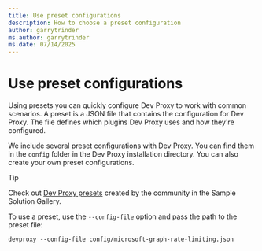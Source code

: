 ```yaml
---
title: Use preset configurations
description: How to choose a preset configuration
author: garrytrinder
ms.author: garrytrinder
ms.date: 07/14/2025
---
```


# Use preset configurations

Using presets you can quickly configure Dev Proxy to work with common scenarios. A preset is a JSON file that contains the configuration for Dev Proxy. The file defines which plugins Dev Proxy uses and how they're configured.

We include several preset configurations with Dev Proxy. You can find them in the `config` folder in the Dev Proxy installation directory. You can also create your own preset configurations.

> [!TIP]
> Check out [Dev Proxy presets](https://aka.ms/devproxy/samples) created by the community in the Sample Solution Gallery.

To use a preset, use the `--config-file` option and pass the path to the preset file:

```console
devproxy --config-file config/microsoft-graph-rate-limiting.json
```
